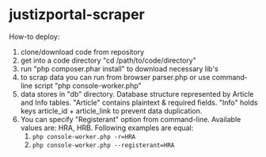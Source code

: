 # justizportal-scraper
How-to deploy:
1. clone/download code from repository
1. get into a code directory "cd /path/to/code/directory"
1. run "php composer.phar install" to download necessary lib's
1. to scrap data you can run from browser parser.php or use command-line script "php console-worker.php"
1. data stores in "db" directory. Database structure represented by Article and Info tables. "Article" contains plaintext & required fields. "Info" holds keys article_id + article_link to prevent data duplication.
1. You can specify "Registerant" option from command-line. Available values are: HRA, HRB. Following examples are equal: 
    1. ```php console-worker.php -r=HRA```
    1. ```php console-worker.php --registerant=HRA```
